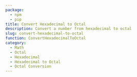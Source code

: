 ```yaml
---
package:
  - npm
  - pip
title: Convert Hexadecimal to Octal
description: Convert a number from hexadecimal to octal
slug: convert-hexadecimal-to-octal
function: ConvertHexadecimalToOctal
category:
  - Math
  - Octal
  - Hexadecimal
  - Hexadecimal to Octal
  - Octal Conversion
---
```


